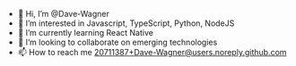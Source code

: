 - 👋 Hi, I’m @Dave-Wagner
- 👀 I’m interested in Javascript, TypeScript, Python, NodeJS
- 🌱 I’m currently learning React Native
- 💞️ I’m looking to collaborate on emerging technologies
- 📫 How to reach me 20711387+Dave-Wagner@users.noreply.github.com

<!---
Dave-Wagner/Dave-Wagner is a ✨ special ✨ repository because its `README.md` (this file) appears on your GitHub profile.
You can click the Preview link to take a look at your changes.
--->
